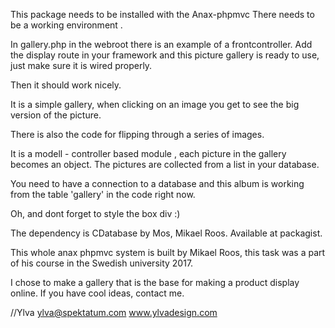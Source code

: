 
This package needs to be installed with the Anax-phpmvc
There needs to be a working environment .

In gallery.php in the webroot there is an example of a frontcontroller.
Add the display route in your framework and this picture gallery is ready to use,
just make sure it is wired properly.

Then it should work nicely.

It is a simple gallery, when clicking on an image you get to see the big version of the picture.

There is also the code for flipping through a series of images.

It is a modell - controller based module , each picture in the gallery becomes an object.
The pictures are collected from a list in your database.

You need to have a connection to a database and this album is working from the table 'gallery' in the code right now.

Oh, and dont forget to style the box div :)

The dependency is CDatabase by Mos, Mikael Roos.
Available at packagist.

This whole anax phpmvc system is built by Mikael Roos,
this task was a part of his course in the Swedish university 2017.

I chose to make a gallery that is the base for making a product display online.
If you have cool ideas, contact me.

//Ylva
ylva@spektatum.com
www.ylvadesign.com

